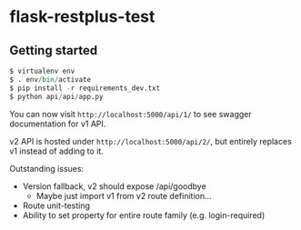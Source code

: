 # flask-restplus-test

## Getting started
```python
$ virtualenv env
$ . env/bin/activate
$ pip install -r requirements_dev.txt
$ python api/api/app.py 
```

You can now visit `http://localhost:5000/api/1/` to see swagger documentation for v1 API.

v2 API is hosted under `http://localhost:5000/api/2/`, but entirely replaces v1 instead of adding to it.


Outstanding issues:
* Version fallback, v2 should expose /api/goodbye
  * Maybe just import v1 from v2 route definition...
* Route unit-testing
* Ability to set property for entire route family (e.g. login-required)
